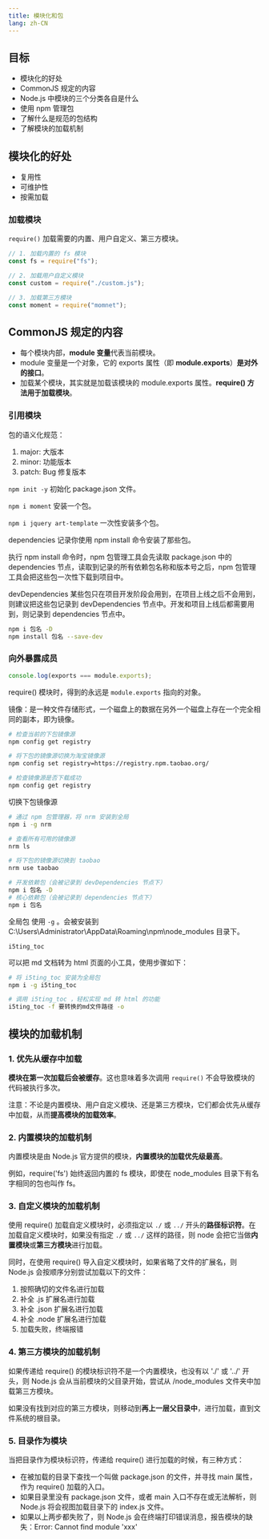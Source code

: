 ```yaml
---
title: 模块化和包
lang: zh-CN
---
```


## 目标

- 模块化的好处
- CommonJS 规定的内容
- Node.js 中模块的三个分类各自是什么
- 使用 npm 管理包
- 了解什么是规范的包结构
- 了解模块的加载机制

## 模块化的好处

- 复用性
- 可维护性
- 按需加载

### 加载模块

`require()` 加载需要的内置、用户自定义、第三方模块。

```js
// 1. 加载内置的 fs 模块
const fs = require("fs");

// 2. 加载用户自定义模块
const custom = require("./custom.js");

// 3. 加载第三方模块
const moment = require("momnet");
```

## CommonJS 规定的内容

- 每个模块内部，**module 变量**代表当前模块。
- module 变量是一个对象，它的 exports 属性（即 **module.exports**）**是对外的接口**。
- 加载某个模块，其实就是加载该模块的 module.exports 属性。**require() 方法用于加载模块**。

### 引用模块

包的语义化规范：

1. major: 大版本
2. minor: 功能版本
3. patch: Bug 修复版本

`npm init -y` 初始化 package.json 文件。

`npm i moment` 安装一个包。

`npm i jquery art-template` 一次性安装多个包。

dependencies 记录你使用 npm install 命令安装了那些包。

执行 npm install 命令时，npm 包管理工具会先读取 package.json 中的 dependencies 节点，读取到记录的所有依赖包名称和版本号之后，npm 包管理工具会把这些包一次性下载到项目中。

devDependencies 某些包只在项目开发阶段会用到，在项目上线之后不会用到，则建议把这些包记录到 devDependencies 节点中。开发和项目上线后都需要用到，则记录到 dependencies 节点中。

```sh
npm i 包名 -D
npm install 包名 --save-dev
```

### 向外暴露成员

```js
console.log(exports === module.exports);
```

require() 模块时，得到的永远是 `module.exports` 指向的对象。

镜像：是一种文件存储形式，一个磁盘上的数据在另外一个磁盘上存在一个完全相同的副本，即为镜像。

```sh
# 检查当前的下包镜像源
npm config get registry

# 将下包的镜像源切换为淘宝镜像源
npm config set registry=https://registry.npm.taobao.org/

# 检查镜像源是否下载成功
npm config get registry
```

切换下包镜像源

```sh
# 通过 npm 包管理器，将 nrm 安装到全局
npm i -g nrm

# 查看所有可用的镜像源
nrm ls

# 将下包的镜像源切换到 taobao
nrm use taobao
```

```sh
# 开发依赖包（会被记录到 devDependencies 节点下）
npm i 包名 -D
# 核心依赖包（会被记录到 dependencies 节点下）
npm i 包名
```

全局包 使用 `-g` 。会被安装到 C:\Users\Administrator\AppData\Roaming\npm\node_modules 目录下。

`i5ting_toc`

可以把 md 文档转为 html 页面的小工具，使用步骤如下：

```sh
# 将 i5ting_toc 安装为全局包
npm i -g i5ting_toc

# 调用 i5ting_toc ，轻松实现 md 转 html 的功能
i5ting_toc -f 要转换的md文件路径 -o
```

## 模块的加载机制

### 1. 优先从缓存中加载

**模块在第一次加载后会被缓存**。这也意味着多次调用 `require()` 不会导致模块的代码被执行多次。

注意：不论是内置模块、用户自定义模块、还是第三方模块，它们都会优先从缓存中加载，从而**提高模块的加载效率**。

### 2. 内置模块的加载机制

内置模块是由 Node.js 官方提供的模块，**内置模块的加载优先级最高**。

例如，require('fs') 始终返回内置的 fs 模块，即使在 node_modules 目录下有名字相同的包也叫作 fs。

### 3. 自定义模块的加载机制

使用 require() 加载自定义模块时，必须指定以 `./` 或 `../` 开头的**路径标识符**。在加载自定义模块时，如果没有指定 `./` 或 `../` 这样的路径，则 node 会把它当做**内置模块**或**第三方模块**进行加载。

同时，在使用 require() 导入自定义模块时，如果省略了文件的扩展名，则 Node.js 会按顺序分别尝试加载以下的文件：

1. 按照确切的文件名进行加载
2. 补全 .js 扩展名进行加载
3. 补全 .json 扩展名进行加载
4. 补全 .node 扩展名进行加载
5. 加载失败，终端报错

### 4. 第三方模块的加载机制

如果传递给 require() 的模块标识符不是一个内置模块，也没有以 './' 或 '../' 开头，则 Node.js 会从当前模块的父目录开始，尝试从 /node_modules 文件夹中加载第三方模块。

如果没有找到对应的第三方模块，则移动到**再上一层父目录中**，进行加载，直到文件系统的根目录。

### 5. 目录作为模块

当把目录作为模块标识符，传递给 require() 进行加载的时候，有三种方式：

- 在被加载的目录下查找一个叫做 package.json 的文件，并寻找 main 属性，作为 require() 加载的入口。
- 如果目录里没有 package.json 文件，或者 main 入口不存在或无法解析，则 Node.js 将会视图加载目录下的 index.js 文件。
- 如果以上两步都失败了，则 Node.js 会在终端打印错误消息，报告模块的缺失：Error: Cannot find module 'xxx'
